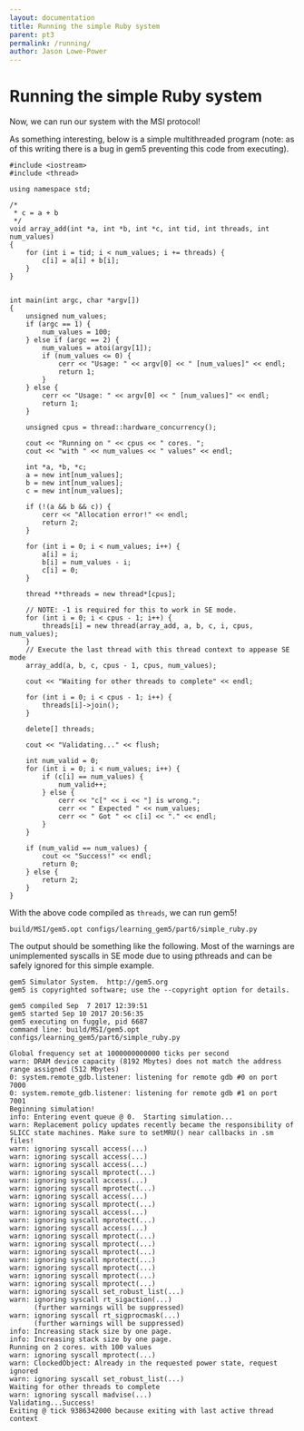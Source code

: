 ```yaml
---
layout: documentation
title: Running the simple Ruby system
parent: pt3
permalink: /running/
author: Jason Lowe-Power
---
```



Running the simple Ruby system
==============================

Now, we can run our system with the MSI protocol!

As something interesting, below is a simple multithreaded program (note:
as of this writing there is a bug in gem5 preventing this code from
executing).

``` {.sourceCode .c++}
#include <iostream>
#include <thread>

using namespace std;

/*
 * c = a + b
 */
void array_add(int *a, int *b, int *c, int tid, int threads, int num_values)
{
    for (int i = tid; i < num_values; i += threads) {
        c[i] = a[i] + b[i];
    }
}


int main(int argc, char *argv[])
{
    unsigned num_values;
    if (argc == 1) {
        num_values = 100;
    } else if (argc == 2) {
        num_values = atoi(argv[1]);
        if (num_values <= 0) {
            cerr << "Usage: " << argv[0] << " [num_values]" << endl;
            return 1;
        }
    } else {
        cerr << "Usage: " << argv[0] << " [num_values]" << endl;
        return 1;
    }

    unsigned cpus = thread::hardware_concurrency();

    cout << "Running on " << cpus << " cores. ";
    cout << "with " << num_values << " values" << endl;

    int *a, *b, *c;
    a = new int[num_values];
    b = new int[num_values];
    c = new int[num_values];

    if (!(a && b && c)) {
        cerr << "Allocation error!" << endl;
        return 2;
    }

    for (int i = 0; i < num_values; i++) {
        a[i] = i;
        b[i] = num_values - i;
        c[i] = 0;
    }

    thread **threads = new thread*[cpus];

    // NOTE: -1 is required for this to work in SE mode.
    for (int i = 0; i < cpus - 1; i++) {
        threads[i] = new thread(array_add, a, b, c, i, cpus, num_values);
    }
    // Execute the last thread with this thread context to appease SE mode
    array_add(a, b, c, cpus - 1, cpus, num_values);

    cout << "Waiting for other threads to complete" << endl;

    for (int i = 0; i < cpus - 1; i++) {
        threads[i]->join();
    }

    delete[] threads;

    cout << "Validating..." << flush;

    int num_valid = 0;
    for (int i = 0; i < num_values; i++) {
        if (c[i] == num_values) {
            num_valid++;
        } else {
            cerr << "c[" << i << "] is wrong.";
            cerr << " Expected " << num_values;
            cerr << " Got " << c[i] << "." << endl;
        }
    }

    if (num_valid == num_values) {
        cout << "Success!" << endl;
        return 0;
    } else {
        return 2;
    }
}
```

With the above code compiled as `threads`, we can run gem5!

``` {.sourceCode .sh}
build/MSI/gem5.opt configs/learning_gem5/part6/simple_ruby.py
```

The output should be something like the following. Most of the warnings
are unimplemented syscalls in SE mode due to using pthreads and can be
safely ignored for this simple example.

    gem5 Simulator System.  http://gem5.org
    gem5 is copyrighted software; use the --copyright option for details.

    gem5 compiled Sep  7 2017 12:39:51
    gem5 started Sep 10 2017 20:56:35
    gem5 executing on fuggle, pid 6687
    command line: build/MSI/gem5.opt configs/learning_gem5/part6/simple_ruby.py

    Global frequency set at 1000000000000 ticks per second
    warn: DRAM device capacity (8192 Mbytes) does not match the address range assigned (512 Mbytes)
    0: system.remote_gdb.listener: listening for remote gdb #0 on port 7000
    0: system.remote_gdb.listener: listening for remote gdb #1 on port 7001
    Beginning simulation!
    info: Entering event queue @ 0.  Starting simulation...
    warn: Replacement policy updates recently became the responsibility of SLICC state machines. Make sure to setMRU() near callbacks in .sm files!
    warn: ignoring syscall access(...)
    warn: ignoring syscall access(...)
    warn: ignoring syscall access(...)
    warn: ignoring syscall mprotect(...)
    warn: ignoring syscall access(...)
    warn: ignoring syscall mprotect(...)
    warn: ignoring syscall access(...)
    warn: ignoring syscall mprotect(...)
    warn: ignoring syscall access(...)
    warn: ignoring syscall mprotect(...)
    warn: ignoring syscall access(...)
    warn: ignoring syscall mprotect(...)
    warn: ignoring syscall mprotect(...)
    warn: ignoring syscall mprotect(...)
    warn: ignoring syscall mprotect(...)
    warn: ignoring syscall mprotect(...)
    warn: ignoring syscall mprotect(...)
    warn: ignoring syscall mprotect(...)
    warn: ignoring syscall set_robust_list(...)
    warn: ignoring syscall rt_sigaction(...)
          (further warnings will be suppressed)
    warn: ignoring syscall rt_sigprocmask(...)
          (further warnings will be suppressed)
    info: Increasing stack size by one page.
    info: Increasing stack size by one page.
    Running on 2 cores. with 100 values
    warn: ignoring syscall mprotect(...)
    warn: ClockedObject: Already in the requested power state, request ignored
    warn: ignoring syscall set_robust_list(...)
    Waiting for other threads to complete
    warn: ignoring syscall madvise(...)
    Validating...Success!
    Exiting @ tick 9386342000 because exiting with last active thread context
